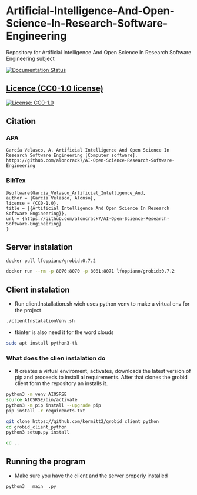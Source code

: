 # Artificial-Intelligence-And-Open-Science-In-Research-Software-Engineering

Repository for Artificial Intelligence And Open Science In Research Software Engineering subject

[![Documentation Status](https://readthedocs.org/projects/ai-open-science-research-software-engineering/badge/?version=latest)](https://ai-open-science-research-software-engineering.readthedocs.io/en/latest/?badge=latest)

## [Licence (CC0-1.0 license)](https://github.com/aloncrack7/Artificial-Intelligence-And-Open-Science-In-Research-Software-Engineering/blob/main/LICENCE.md)

[![License: CC0-1.0](https://licensebuttons.net/l/zero/1.0/80x15.png)](http://creativecommons.org/publicdomain/zero/1.0/)

## Citation

### APA

```text
García Velasco, A. Artificial Intelligence And Open Science In Research Software Engineering [Computer software]. https://github.com/aloncrack7/AI-Open-Science-Research-Software-Engineering
```

### BibTex

```text
@software{Garcia_Velasco_Artificial_Intelligence_And,
author = {García Velasco, Alonso},
license = {CC0-1.0},
title = {{Artificial Intelligence And Open Science In Research Software Engineering}},
url = {https://github.com/aloncrack7/AI-Open-Science-Research-Software-Engineering}
}
```

## Server instalation

```bash
docker pull lfoppiano/grobid:0.7.2
```

```bash
docker run --rm -p 8070:8070 -p 8081:8071 lfoppiano/grobid:0.7.2
```

## Client instalation

- Run clientInstallation.sh wich uses python venv to make a virtual env for the project

```bash
./clientInstalationVenv.sh
```

- tkinter is also need it for the word clouds

```bash
sudo apt install python3-tk
```

### What does the clien instalation do

- It creates a virtual enviroment, activates, downloads the latest version of pip and proceeds to install al requirements. After that clones the grobid client form the repository an installs it.

```bash
python3 -m venv AIOSRSE
source AIOSRSE/bin/activate
python3 -m pip install --upgrade pip
pip install -r requiremets.txt

git clone https://github.com/kermitt2/grobid_client_python
cd grobid_client_python
python3 setup.py install

cd ..
```

## Running the program

- Make sure you have the client and the server properly installed

```bash
python3 __main__.py
```
